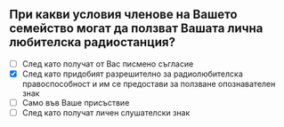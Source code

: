 ## При какви условия членове на Вашето семейство могат да ползват Вашата лична любителска радиостанция?

<!-- Верният отговор е отбелязан с [X] -->

- [ ] След като получат от Вас писмено съгласие
- [X] След като придобият разрешително за радиолюбителска правоспособност и им се предостави за ползване опознавателен знак
- [ ] Само във Ваше присъствие
- [ ] След като получат личен слушателски знак
